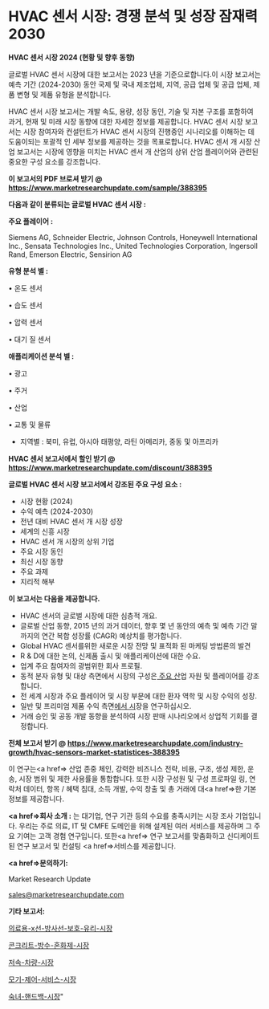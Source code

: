 # HVAC 센서 시장: 경쟁 분석 및 성장 잠재력 2030

<strong>HVAC 센서 시장 2024 (현황 및 향후 동향)</strong>

글로벌 HVAC 센서 시장에 대한 보고서는 2023 년을 기준으로합니다.이 시장 보고서는 예측 기간 (2024-2030) 동안 국제 및 국내 제조업체, 지역, 공급 업체 및 공급 업체, 제품 변형 및 제품 유형을 분석합니다.

HVAC 센서 시장 보고서는 개발 속도, 용량, 성장 동인, 기술 및 자본 구조를 포함하여 과거, 현재 및 미래 시장 동향에 대한 자세한 정보를 제공합니다. HVAC 센서 시장 보고서는 시장 참여자와 컨설턴트가 HVAC 센서 시장의 진행중인 시나리오를 이해하는 데 도움이되는 포괄적 인 세부 정보를 제공하는 것을 목표로합니다. HVAC 센서 개 시장 산업 보고서는 시장에 영향을 미치는 HVAC 센서 개 산업의 상위 산업 플레이어와 관련된 중요한 구성 요소를 강조합니다.



<strong>이 보고서의 PDF 브로셔 받기 @ <a href=https://www.marketresearchupdate.com/sample/388395>https://www.marketresearchupdate.com/sample/388395</a></strong>



<strong>다음과 같이 분류되는 글로벌 HVAC 센서 시장 :</strong>



<strong>주요 플레이어 :</strong>

Siemens AG, Schneider Electric, Johnson Controls, Honeywell International Inc., Sensata Technologies Inc., United Technologies Corporation, Ingersoll Rand, Emerson Electric, Sensirion AG



<strong>유형 분석 별 :</strong>

• 온도 센서

• 습도 센서

• 압력 센서

• 대기 질 센서



<strong>애플리케이션 분석 별 :</strong>

• 광고

• 주거

• 산업

• 교통 및 물류

<ul>
  <li>지역별 : 북미, 유럽, 아시아 태평양, 라틴 아메리카, 중동 및 아프리카</li>
</ul>


<strong>HVAC 센서 보고서에서 할인 받기 @ <a href=https://www.marketresearchupdate.com/discount/388395>https://www.marketresearchupdate.com/discount/388395</a></strong>



<strong>글로벌 HVAC 센서 시장 보고서에서 강조된 주요 구성 요소 :</strong>
<ul>
  <li>시장 현황 (2024)</li>
  <li>수익 예측 (2024-2030)</li>
  <li>전년 대비 HVAC 센서 개 시장 성장</li>
  <li>세계의 신흥 시장</li>
  <li>HVAC 센서 개 시장의 상위 기업</li>
  <li>주요 시장 동인</li>
  <li>최신 시장 동향</li>
  <li>주요 과제</li>
  <li>지리적 해부</li>
</ul>


<strong>이 보고서는 다음을 제공합니다.</strong>
<ul>
  <li>HVAC 센서의 글로벌 시장에 대한 심층적 개요.</li>
  <li>글로벌 산업 동향, 2015 년의 과거 데이터, 향후 몇 년 동안의 예측 및 예측 기간 말까지의 연간 복합 성장률 (CAGR) 예상치를 평가합니다.</li>
  <li>Global HVAC 센서를위한 새로운 시장 전망 및 표적화 된 마케팅 방법론의 발견</li>
  <li>R &amp; D에 대한 논의, 신제품 출시 및 애플리케이션에 대한 수요.</li>
  <li>업계 주요 참여자의 광범위한 회사 프로필.</li>
  <li>동적 분자 유형 및 대상 측면에서 시장의 구성은<a href=> 주요 산</a>업 자원 및 플레이어를 강조합니다.</li>
  <li>전 세계 시장과 주요 플레이어 및 시장 부문에 대한 환자 역학 및 시장 수익의 성장.</li>
  <li>일반 및 프리미엄 제품 수익 측면<a href=>에서 시</a>장을 연구하십시오.</li>
  <li>거래 승인 및 공동 개발 동향을 분석하여 시장 판매 시나리오에서 상업적 기회를 결정합니다.</li>
</ul>



<strong>전체 보고서 받기 @ <a href=https://www.marketresearchupdate.com/industry-growth/hvac-sensors-market-statistices-388395>https://www.marketresearchupdate.com/industry-growth/hvac-sensors-market-statistices-388395</a></strong>

이 연구는<a href=> 산업 존중</a> 체인, 강력한 비즈니스 전략, 비용, 구조, 생성 제한, 운송, 시장 범위 및 제한 사용률을 통합합니다. 또한 시장 구성원 및 구성 프로파일 링, 연락처 데이터, 항목 / 혜택 침대, 소득 개발, 수익 창출 및 총 거래에 대<a href=>한 기본 </a>정보를 제공합니다.



<strong><a href=>회사 소</a>개 :</strong>
는 대기업, 연구 기관 등의 수요를 충족시키는 시장 조사 기업입니다. 우리는 주로 의료, IT 및 CMFE 도메인을 위해 설계된 여러 서비스를 제공하며 그 주요 기여는 고객 경험 연구입니다. 또한<a href=> 연구 보</a>고서를 맞춤화하고 신디케이트 된 연구 보고서 및 컨설팅 <a href=>서비스</a>를 제공합니다.



<strong><a href=>문의하기:</a></strong>

Market Research Update

sales@marketresearchupdate.com



<strong>기타 보고서:</strong>

<a href=https://www.linkedin.com/pulse/의료용-x선-방사선-보호-유리-시장-세분화-연구-및-목표-고객2029년/>의료용-x선-방사선-보호-유리-시장</a>

<a href=https://www.linkedin.com/pulse/콘크리트-방수-혼화제-시장-규모-및-성장-2023-trendsetters-talk-360-analysis-zzwef/>콘크리트-방수-혼화제-시장</a>

<a href=https://www.linkedin.com/pulse/저속-차량-시장-동향-및-성장-전망-consumer-connection-chronicles-24--kjqxf/>저속-차량-시장</a>

<a href=https://www.linkedin.com/pulse/모기-제어-서비스-시장-진입-전략-및-위험-평가2030년-survey-savvy-insights-360-analysis-ojhyf/>모기-제어-서비스-시장</a>

<a href=https://www.linkedin.com/pulse/숙녀-핸드백-시장-세분화-연구-및-목표-고객2030년-market-matrix-musings-analysis-ubd4f/>숙녀-핸드백-시장</a>"
